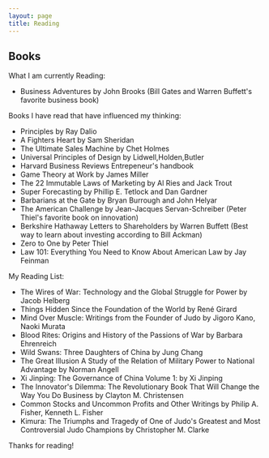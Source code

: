 ```yaml
---
layout: page
title: Reading
---
```

## Books 

What I am currently Reading: 
* Business Adventures by John Brooks (Bill Gates and Warren Buffett's favorite business book)

Books I have read that have influenced my thinking:

* Principles by Ray Dalio
* A Fighters Heart by Sam Sheridan
* The Ultimate Sales Machine by Chet Holmes
* Universal Principles of Design by Lidwell,Holden,Butler
* Harvard Business Reviews Entrepeneur's handbook 
* Game Theory at Work by James Miller
* The 22 Immutable Laws of Marketing by Al Ries and Jack Trout 
* Super Forecasting by Phillip E. Tetlock and Dan Gardner 
* Barbarians at the Gate by Bryan Burrough and John Helyar 
* The American Challenge by Jean-Jacques Servan-Schreiber (Peter Thiel's favorite book on innovation)
* Berkshire Hathaway Letters to Shareholders by Warren Buffett (Best way to learn about investing according to Bill Ackman)
* Zero to One by Peter Thiel
* Law 101: Everything You Need to Know About American Law by Jay Feinman

My Reading List:

* The Wires of War: Technology and the Global Struggle for Power by Jacob Helberg
* Things Hidden Since the Foundation of the World
by René Girard
* Mind Over Muscle: Writings from the Founder of Judo by Jigoro Kano, Naoki Murata
* Blood Rites: Origins and History of the Passions of War by Barbara Ehrenreich
* Wild Swans: Three Daughters of China by Jung Chang
* The Great Illusion A Study of the Relation of Military Power to National Advantage by Norman Angell 
* Xi Jinping: The Governance of China Volume 1: by Xi Jinping 
* The Innovator's Dilemma: The Revolutionary Book That Will Change the Way You Do Business by Clayton M. Christensen 
* Common Stocks and Uncommon Profits and Other Writings by Philip A. Fisher, Kenneth L. Fisher
* Kimura: The Triumphs and Tragedy of One of Judo's Greatest and Most Controversial Judo Champions by Christopher M. Clarke 


Thanks for reading!

